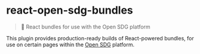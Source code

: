 # react-open-sdg-bundles

> 💎 React bundles for use with the Open SDG platform

This plugin provides production-ready builds of React-powered bundles, for use on certain pages within the [Open SDG](https://open-sdg.org) platform.
